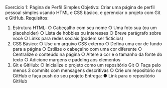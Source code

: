 Exercício 1: Página de Perfil Simples
Objetivo: Criar uma página de perfil pessoal simples usando HTML e CSS básico, e
gerenciar o projeto com Git e GitHub.
Requisitos:
1. Estrutura HTML:
○ Cabeçalho com seu nome
○ Uma foto sua (ou um placeholder)
○ Lista de hobbies ou interesses
○ Breve parágrafo sobre você
○ Links para redes sociais (podem ser fictícios)
2. CSS Básico:
○ Use um arquivo CSS externo
○ Defina uma cor de fundo para a página
○ Estilize o cabeçalho com uma cor diferente
○ Centralize o conteúdo na página
○ Altere a cor e o tamanho da fonte do texto
○ Adicione margens e padding aos elementos
3. Git e GitHub:
○ Inicialize o projeto como um repositório Git
○ Faça pelo menos 3 commits com mensagens descritivas
○ Crie um repositório no GitHub e faça push do seu projeto
Entrega:
● Link para o repositório GitHub